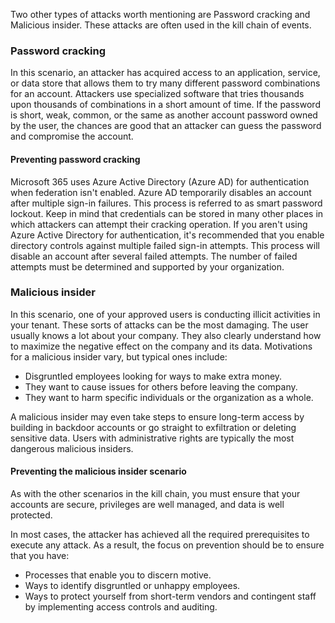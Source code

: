 Two other types of attacks worth mentioning are Password cracking and Malicious insider. These attacks are often used in the kill chain of events.

### Password cracking

In this scenario, an attacker has acquired access to an application, service, or data store that allows them to try many different password combinations for an account. Attackers use specialized software that tries thousands upon thousands of combinations in a short amount of time. If the password is short, weak, common, or the same as another account password owned by the user, the chances are good that an attacker can guess the password and compromise the account.

#### Preventing password cracking

Microsoft 365 uses Azure Active Directory (Azure AD) for authentication when federation isn't enabled. Azure AD temporarily disables an account after multiple sign-in failures. This process is referred to as smart password lockout. Keep in mind that credentials can be stored in many other places in which attackers can attempt their cracking operation. If you aren't using Azure Active Directory for authentication, it's recommended that you enable directory controls against multiple failed sign-in attempts. This process will disable an account after several failed attempts. The number of failed attempts must be determined and supported by your organization.

### Malicious insider

In this scenario, one of your approved users is conducting illicit activities in your tenant. These sorts of attacks can be the most damaging. The user usually knows a lot about your company. They also clearly understand how to maximize the negative effect on the company and its data. Motivations for a malicious insider vary, but typical ones include:

 -  Disgruntled employees looking for ways to make extra money.
 -  They want to cause issues for others before leaving the company.
 -  They want to harm specific individuals or the organization as a whole.

A malicious insider may even take steps to ensure long-term access by building in backdoor accounts or go straight to exfiltration or deleting sensitive data. Users with administrative rights are typically the most dangerous malicious insiders.

#### Preventing the malicious insider scenario

As with the other scenarios in the kill chain, you must ensure that your accounts are secure, privileges are well managed, and data is well protected.

In most cases, the attacker has achieved all the required prerequisites to execute any attack. As a result, the focus on prevention should be to ensure that you have:

 -  Processes that enable you to discern motive.
 -  Ways to identify disgruntled or unhappy employees.
 -  Ways to protect yourself from short-term vendors and contingent staff by implementing access controls and auditing.
